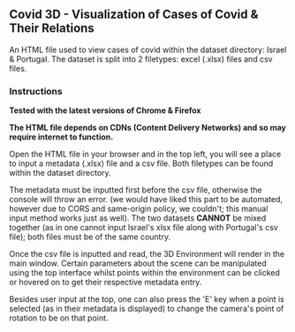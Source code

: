 ## Covid 3D - Visualization of Cases of Covid & Their Relations

An HTML file used to view cases of covid within the dataset directory: Israel & Portugal. The dataset is split into 2 filetypes: excel (.xlsx) files and csv files. 

### Instructions

**Tested with the latest versions of Chrome & Firefox**

**The HTML file depends on CDNs (Content Delivery Networks) and so may require internet to function.**

Open the HTML file in your browser and in the top left, you will see a place to input a metadata (.xlsx) file and a csv file. Both filetypes can be found within the dataset directory. 

The metadata must be inputted first before the csv file, otherwise the console will throw an error. (we would have liked this part to be automated, however due to CORS and same-origin policy, we couldn't; this manual input method works just as well). The two datasets **CANNOT** be mixed together (as in one cannot input Israel's xlsx file along with Portugal's csv file); both files must be of the same country.

Once the csv file is inputted and read, the 3D Environment will render in the main window. Certain parameters about the scene can be manipulated using the top interface whilst points within the environment can be clicked or hovered on to get their respective metadata entry.

Besides user input at the top, one can also press the 'E' key when a point is selected (as in their metadata is displayed) to change the camera's point of rotation to be on that point.
